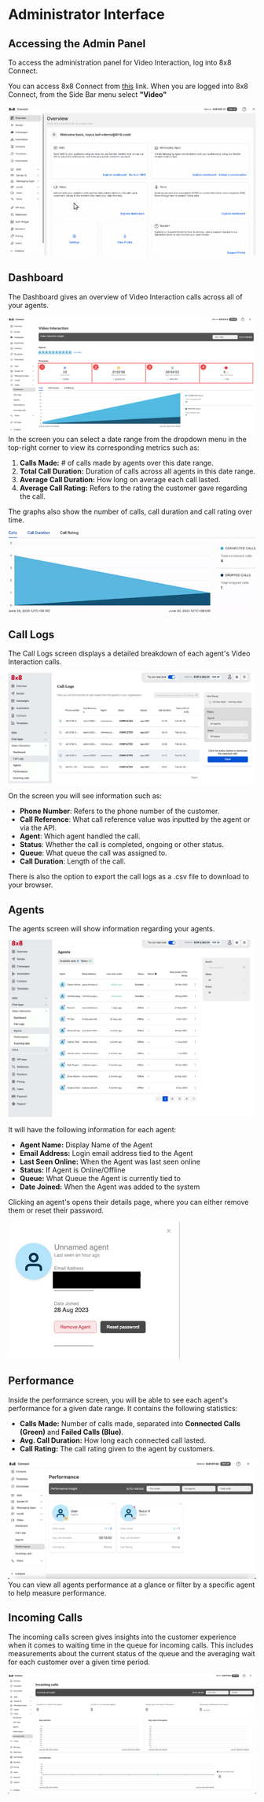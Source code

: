 # Administrator Interface

## Accessing the Admin Panel

To access the administration panel for Video Interaction, log into 8x8 Connect.

You can access 8x8 Connect from [this](https://connect.8x8.com/video) link. When you are logged into 8x8 Connect, from the Side Bar menu select **"Video"**

![](../images/563d4509b110f2b9f3c85d814cfb9c1ad322f07a3de7d947bfd95ea2bfe8c262-Animation21-ezgif.com-speed.gif)

## Dashboard

The Dashboard gives an overview of Video Interaction calls across all of your agents.

![](../images/f8c40120028b148e26be696d9b1363eac1b589dd13b2eec517514129ae59e122-annotely_image_2.png)
In the screen you can select a date range from the dropdown menu in the top-right corner to view its corresponding metrics such as:

1. **Calls Made:** # of calls made by agents over this date range.
2. **Total Call Duration:** Duration of calls across all agents in this date range.
3. **Average Call Duration:** How long on average each call lasted.
4. **Average Call Rating:** Refers to the rating the customer gave regarding the call.

The graphs also show the number of calls, call duration and call rating over time.

![](../images/9854355a3f9d8a8c73f529b860c3209bdcb357bcbf96e9c826f5d68353bbb126-2025-07-0314-51-10-ezgif.com-speed.gif)

## Call Logs

The Call Logs screen displays a detailed breakdown of each agent's Video Interaction calls.

![](../images/ef10b59-image.png)

On the screen you will see information such as:

* **Phone Number**: Refers to the phone number of the customer.
* **Call Reference**: What call reference value was inputted by the agent or via the API.
* **Agent**: Which agent handled the call.
* **Status**: Whether the call is completed, ongoing or other status.
* **Queue**: What queue the call was assigned to.
* **Call Duration**: Length of the call.

There is also the option to export the call logs as a .csv file to download to your browser.

## Agents

The agents screen will show information regarding your agents.

![](../images/26dd251-image.png)

It will have the following information for each agent:

* **Agent Name:** Display Name of the Agent
* **Email Address:** Login email address tied to the Agent
* **Last Seen Online:** When the Agent was last seen online
* **Status:** If Agent is Online/Offline
* **Queue:** What Queue the Agent is currently tied to
* **Date Joined:** When the Agent was added to the system

Clicking an agent's opens their details page, where you can either remove them or reset their password.

![](../images/729a8fe-image.png)

## Performance

Inside the performance screen, you will be able to see each agent's performance for a given date range. It contains the following statistics:

* **Calls Made:** Number of calls made, separated into **Connected Calls (Green)** and **Failed Calls (Blue)**.
* **Avg. Call Duration:** How long each connected call lasted.
* **Call Rating:** The call rating given to the agent by customers.

![](../images/f25e7d54c9d7135458de94bc1ed6bde43ab4e1a66ab6dc7609ee0ad31fe4fbe4-Screenshot_2025-07-03_at_4.55.46_PM.png)
You can view all agents performance at a glance or filter by a specific agent to help measure performance.

## Incoming Calls

The incoming calls screen gives insights into the customer experience when it comes to waiting time in the queue for incoming calls. This includes measurements about the current status of the queue and the averaging wait for each customer over a given time period.

![](../images/814d7e67749708f1d089f1e9656f7765a42e0b918f8245b227ab17974d6b051f-Screenshot_2025-07-03_at_5.01.27_PM.png)

